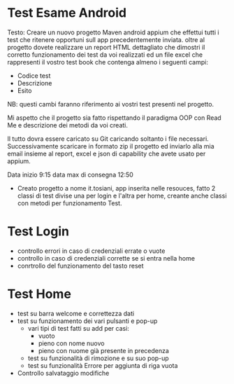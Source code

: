 # Test Esame Android
Testo:
Creare un nuovo progetto Maven android appium che effettui tutti i test che ritenere opportuni sull app precedentemente inviata.
oltre al progetto dovete realizzare un report HTML dettagliato che dimostri il corretto funzionamento dei test da voi realizzati ed un file excel che rappresenti il vostro test book che contenga almeno i seguenti campi:
  - Codice test
  - Descrizione
  - Esito

NB: questi cambi faranno riferimento ai vostri test presenti nel progetto.

Mi aspetto che il progetto sia fatto rispettando il paradigma OOP con Read Me e descrizione dei metodi da voi creati.

Il tutto dovra essere caricato su Git caricando soltanto i file necessari. Successivamente scaricare in formato zip il progetto ed inviarlo alla mia email insieme al report, excel e json di capability che avete usato per appium.

Data inizio 9:15 data max di consegna 12:50

- Creato progetto a nome it.tosiani, app inserita nelle resouces, fatto 2 classi di test divise una per login e l'altra per home, creante anche classi con metodi per funzionamento Test.
# Test Login
- controllo errori in caso di credenziali errate o vuote
- controllo in caso di credenziali corrette se si entra nella home
- conrtrollo del funzionamento del tasto reset
# Test Home
- test su barra welcome e correttezza dati
- test su funzionamento dei vari pulsanti e pop-up
  - vari tipi di test fatti su add per casi:
    - vuoto
    - pieno con nome nuovo
    - pieno con nuome già presente in precedenza
  - test su funzionalità di rimozione e su suo pop-up
  - test su funzionalità Errore per aggiunta di riga vuota
- Controllo salvataggio modifiche  